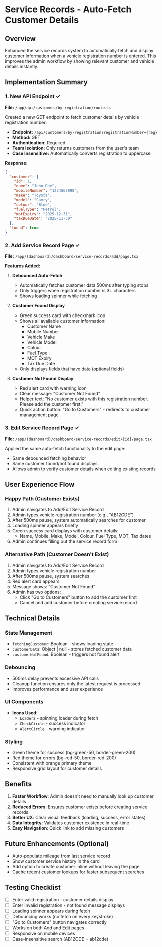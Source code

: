 # Service Records - Auto-Fetch Customer Details

## Overview

Enhanced the service records system to automatically fetch and display customer information when a vehicle registration number is entered. This improves the admin workflow by showing relevant customer and vehicle details instantly.

## Implementation Summary

### 1. New API Endpoint ✓

**File:** `/app/api/customers/by-registration/route.ts`

Created a new GET endpoint to fetch customer details by vehicle registration number:

- **Endpoint:** `/api/customers/by-registration?registrationNumber={reg}`
- **Method:** GET
- **Authentication:** Required
- **Team Isolation:** Only returns customers from the user's team
- **Case Insensitive:** Automatically converts registration to uppercase

**Response:**

```json
{
  "customer": {
    "id": 1,
    "name": "John Doe",
    "mobileNumber": "1234567890",
    "make": "Toyota",
    "model": "Camry",
    "colour": "Blue",
    "fuelType": "Petrol",
    "motExpiry": "2025-12-31",
    "taxDueDate": "2025-11-30"
  },
  "found": true
}
```

### 2. Add Service Record Page ✓

**File:** `/app/(dashboard)/dashboard/service-records/add/page.tsx`

**Features Added:**

1. **Debounced Auto-Fetch**

   - Automatically fetches customer data 500ms after typing stops
   - Only triggers when registration number is 3+ characters
   - Shows loading spinner while fetching

2. **Customer Found Display**

   - Green success card with checkmark icon
   - Shows all available customer information:
     - Customer Name
     - Mobile Number
     - Vehicle Make
     - Vehicle Model
     - Colour
     - Fuel Type
     - MOT Expiry
     - Tax Due Date
   - Only displays fields that have data (optional fields)

3. **Customer Not Found Display**
   - Red alert card with warning icon
   - Clear message: "Customer Not Found"
   - Helper text: "No customer exists with this registration number. Please add the customer first."
   - Quick action button: "Go to Customers" - redirects to customer management page

### 3. Edit Service Record Page ✓

**File:** `/app/(dashboard)/dashboard/service-records/edit/[id]/page.tsx`

Applied the same auto-fetch functionality to the edit page:

- Same debounced fetching behavior
- Same customer found/not found displays
- Allows admin to verify customer details when editing existing records

## User Experience Flow

### Happy Path (Customer Exists)

1. Admin navigates to Add/Edit Service Record
2. Admin types vehicle registration number (e.g., "AB12CDE")
3. After 500ms pause, system automatically searches for customer
4. Loading spinner appears briefly
5. Green success card displays with customer details:
   - Name, Mobile, Make, Model, Colour, Fuel Type, MOT, Tax dates
6. Admin continues filling out the service record form

### Alternative Path (Customer Doesn't Exist)

1. Admin navigates to Add/Edit Service Record
2. Admin types vehicle registration number
3. After 500ms pause, system searches
4. Red alert card appears
5. Message shows: "Customer Not Found"
6. Admin has two options:
   - Click "Go to Customers" button to add the customer first
   - Cancel and add customer before creating service record

## Technical Details

### State Management

- `fetchingCustomer`: Boolean - shows loading state
- `customerData`: Object | null - stores fetched customer data
- `customerNotFound`: Boolean - triggers not found alert

### Debouncing

- 500ms delay prevents excessive API calls
- Cleanup function ensures only the latest request is processed
- Improves performance and user experience

### UI Components

- **Icons Used:**
  - `Loader2` - spinning loader during fetch
  - `CheckCircle` - success indicator
  - `AlertCircle` - warning indicator

### Styling

- Green theme for success (bg-green-50, border-green-200)
- Red theme for errors (bg-red-50, border-red-200)
- Consistent with orange primary theme
- Responsive grid layout for customer details

## Benefits

1. **Faster Workflow**: Admin doesn't need to manually look up customer details
2. **Reduced Errors**: Ensures customer exists before creating service records
3. **Better UX**: Clear visual feedback (loading, success, error states)
4. **Data Integrity**: Validates customer existence in real-time
5. **Easy Navigation**: Quick link to add missing customers

## Future Enhancements (Optional)

- Auto-populate mileage from last service record
- Show customer service history in the card
- Add option to create customer inline without leaving the page
- Cache recent customer lookups for faster subsequent searches

## Testing Checklist

- [ ] Enter valid registration - customer details display
- [ ] Enter invalid registration - not found message displays
- [ ] Loading spinner appears during fetch
- [ ] Debouncing works (no fetch on every keystroke)
- [ ] "Go to Customers" button navigates correctly
- [ ] Works on both Add and Edit pages
- [ ] Responsive on mobile devices
- [ ] Case-insensitive search (AB12CDE = ab12cde)
